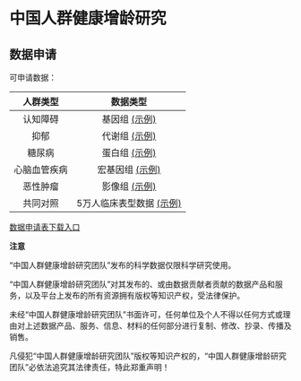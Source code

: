 # 中国人群健康增龄研究

## 数据申请

可申请数据：

|人群类型|数据类型|
|:---:|:---:|
|认知障碍|基因组 [(示例)](https://github.com/Xia-Liu-Lab/HealthyAging/blob/main/%E7%A4%BA%E4%BE%8B%E6%95%B0%E6%8D%AE/%E5%9F%BA%E5%9B%A0%E7%BB%84.bed)|
|抑郁|代谢组 [(示例)](https://github.com/Xia-Liu-Lab/HealthyAging/blob/main/%E7%A4%BA%E4%BE%8B%E6%95%B0%E6%8D%AE/%E4%BB%A3%E8%B0%A2%E7%BB%84.csv)|
|糖尿病|蛋白组 [(示例)](https://github.com/Xia-Liu-Lab/HealthyAging/blob/main/%E7%A4%BA%E4%BE%8B%E6%95%B0%E6%8D%AE/%E5%AE%8F%E5%9F%BA%E5%9B%A0%E7%BB%84.csv)|
|心脑血管疾病|宏基因组 [(示例)](https://github.com/Xia-Liu-Lab/HealthyAging/blob/main/%E7%A4%BA%E4%BE%8B%E6%95%B0%E6%8D%AE/%E5%AE%8F%E5%9F%BA%E5%9B%A0%E7%BB%84.csv)|
|恶性肿瘤|影像组 [(示例)](https://github.com/Xia-Liu-Lab/HealthyAging/blob/main/%E7%A4%BA%E4%BE%8B%E6%95%B0%E6%8D%AE/%E8%84%91CT_S01.nii.gz)|
|共同对照|5万人临床表型数据 [(示例)]()|

[数据申请表下载入口](https://github.com/Xia-Liu-Lab/HealthyAging/blob/main/%E6%95%B0%E6%8D%AE%E7%94%B3%E8%AF%B7%E8%A1%A8/%E4%B8%AD%E5%9B%BD%E4%BA%BA%E7%BE%A4%E5%81%A5%E5%BA%B7%E5%A2%9E%E9%BE%84%E7%A0%94%E7%A9%B6%E6%95%B0%E6%8D%AE%E7%94%B3%E8%AF%B7%E8%A1%A8.pdf)


**注意**

“中国人群健康增龄研究团队”发布的科学数据仅限科学研究使用。

“中国人群健康增龄研究团队”对其发布的、或由数据贡献者贡献的数据产品和服务，以及平台上发布的所有资源拥有版权等知识产权，受法律保护。

未经“中国人群健康增龄研究团队”书面许可，任何单位及个人不得以任何方式或理由对上述数据产品、服务、信息、材料的任何部分进行复制、修改、抄录、传播及销售。

凡侵犯“中国人群健康增龄研究团队”版权等知识产权的，“中国人群健康增龄研究团队”必依法追究其法律责任，特此郑重声明！



